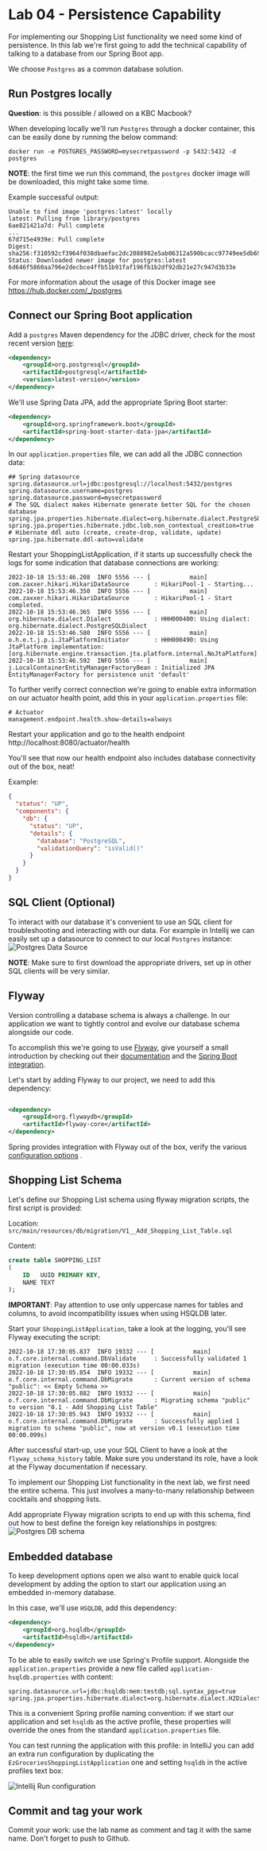 # Lab 04 - Persistence Capability
For implementing our Shopping List functionality we need some kind of persistence. In this lab we're first going to add
the technical capability of talking to a database from our Spring Boot app.

We choose ``Postgres`` as a common database solution.

## Run Postgres locally

**Question**: is this possible / allowed on a KBC Macbook?

When developing locally we'll run ``Postgres`` through a docker container, this can be easily done by running the below
command:

``docker run -e POSTGRES_PASSWORD=mysecretpassword -p 5432:5432 -d postgres``

**NOTE**: the first time we run this command, the ``postgres`` docker image will be downloaded, this might take some
time.

Example successful output:

```
Unable to find image 'postgres:latest' locally
latest: Pulling from library/postgres
6ae821421a7d: Pull complete
...
67d715e4939e: Pull complete
Digest: sha256:f310592cf3964f038dbaefac2dc2088982e5ab06312a590bcacc97749ee5db69
Status: Downloaded newer image for postgres:latest
6d646f5860aa796e2decbce4ffb51b91faf196fb1b2df92db21e27c947d3b33e
```

For more information about the usage of this Docker image see https://hub.docker.com/_/postgres

## Connect our Spring Boot application

Add a ``postgres`` Maven dependency for the JDBC driver, check for the most recent
version [here](https://mvnrepository.com/artifact/org.postgresql/postgresql):

```xml
<dependency>
    <groupId>org.postgresql</groupId>
    <artifactId>postgresql</artifactId>
    <version>latest-version</version>
</dependency>
```

We'll use Spring Data JPA, add the appropriate Spring Boot starter:

```xml
<dependency>
    <groupId>org.springframework.boot</groupId>
    <artifactId>spring-boot-starter-data-jpa</artifactId>
</dependency>
```

In our ``application.properties`` file, we can add all the JDBC connection data:

```properties
## Spring datasource
spring.datasource.url=jdbc:postgresql://localhost:5432/postgres
spring.datasource.username=postgres
spring.datasource.password=mysecretpassword
# The SQL dialect makes Hibernate generate better SQL for the chosen database
spring.jpa.properties.hibernate.dialect=org.hibernate.dialect.PostgreSQLDialect
spring.jpa.properties.hibernate.jdbc.lob.non_contextual_creation=true
# Hibernate ddl auto (create, create-drop, validate, update)
spring.jpa.hibernate.ddl-auto=validate
```

Restart your ShoppingListApplication, if it starts up successfully check the logs for some indication that database
connections are working:

```
2022-10-18 15:53:46.208  INFO 5556 --- [           main] com.zaxxer.hikari.HikariDataSource       : HikariPool-1 - Starting...
2022-10-18 15:53:46.350  INFO 5556 --- [           main] com.zaxxer.hikari.HikariDataSource       : HikariPool-1 - Start completed.
2022-10-18 15:53:46.365  INFO 5556 --- [           main] org.hibernate.dialect.Dialect            : HHH000400: Using dialect: org.hibernate.dialect.PostgreSQLDialect
2022-10-18 15:53:46.580  INFO 5556 --- [           main] o.h.e.t.j.p.i.JtaPlatformInitiator       : HHH000490: Using JtaPlatform implementation: [org.hibernate.engine.transaction.jta.platform.internal.NoJtaPlatform]
2022-10-18 15:53:46.592  INFO 5556 --- [           main] j.LocalContainerEntityManagerFactoryBean : Initialized JPA EntityManagerFactory for persistence unit 'default'
```

To further verify correct connection we're going to enable extra information on our actuator health point, add this in
your ``application.properties`` file:

```properties
# Actuator
management.endpoint.health.show-details=always
```

Restart your application and go to the health endpoint http://localhost:8080/actuator/health

You'll see that now our health endpoint also includes database connectivity out of the box, neat!

Example:

```json
{
  "status": "UP",
  "components": {
    "db": {
      "status": "UP",
      "details": {
        "database": "PostgreSQL",
        "validationQuery": "isValid()"
      }
    }
  }
}
```

## SQL Client (Optional)

To interact with our database it's convenient to use an SQL client for troubleshooting and interacting with our data.
For example in Intellij we can easily set up a datasource to connect to our local ``Postgres`` instance:
![Postgres Data Source](lab-04-data-source.png)

**NOTE**: Make sure to first download the appropriate drivers, set up in other SQL clients will be very similar.

## Flyway

Version controlling a database schema is always a challenge. In our application we want to tightly control and evolve
our database schema alongside our code.

To accomplish this we're going to use [Flyway](https://flywaydb.org/), give yourself a small introduction by checking
out their [documentation](https://flywaydb.org/documentation/) and
the [Spring Boot integration](https://flywaydb.org/documentation/usage/plugins/springboot).

Let's start by adding Flyway to our project, we need to add this dependency:

```xml

<dependency>
    <groupId>org.flywaydb</groupId>
    <artifactId>flyway-core</artifactId>
</dependency>
```

Spring provides integration with Flyway out of the box, verify the
various [configuration options](https://docs.spring.io/spring-boot/docs/current/reference/html/howto.html#howto.data-initialization.migration-tool)
.

## Shopping List Schema

Let's define our Shopping List schema using flyway migration scripts, the first script is provided:

Location: ``src/main/resources/db/migration/V1__Add_Shopping_List_Table.sql``

Content:

```sql
create table SHOPPING_LIST
(
    ID   UUID PRIMARY KEY,
    NAME TEXT
);
```

**IMPORTANT**: Pay attention to use only uppercase names for tables and columns, to avoid incompatibility issues when
using HSQLDB later.

Start your ``ShoppingListApplication``, take a look at the logging, you'll see Flyway executing the script:

```
2022-10-18 17:30:05.837  INFO 19332 --- [           main] o.f.core.internal.command.DbValidate     : Successfully validated 1 migration (execution time 00:00.033s)
2022-10-18 17:30:05.854  INFO 19332 --- [           main] o.f.core.internal.command.DbMigrate      : Current version of schema "public": << Empty Schema >>
2022-10-18 17:30:05.882  INFO 19332 --- [           main] o.f.core.internal.command.DbMigrate      : Migrating schema "public" to version "0.1 - Add Shopping List Table"
2022-10-18 17:30:05.943  INFO 19332 --- [           main] o.f.core.internal.command.DbMigrate      : Successfully applied 1 migration to schema "public", now at version v0.1 (execution time 00:00.099s)
```

After successful start-up, use your SQL Client to have a look at the ``flyway_schema_history`` table. Make sure you
understand its role, have a look at the Flyway documentation if necessary.

To implement our Shopping List functionality in the next lab, we first need the entire schema. This just involves a
many-to-many relationship between cocktails and shopping lists.

Add appropriate Flyway migration scripts to end up with this schema, find out how to best define the foreign key
relationships in postgres:
![Postgres DB schema](lab-04-shopping-list-schema.png)

## Embedded database

To keep development options open we also want to enable quick local development by adding the option to start our
application using an embedded in-memory database.

In this case, we'll use ``HSQLDB``, add this dependency:

```xml
<dependency>
    <groupId>org.hsqldb</groupId>
    <artifactId>hsqldb</artifactId>
</dependency>
```

To be able to easily switch we use Spring's Profile support. Alongside the ``application.properties`` provide a new file
called ``application-hsqldb.properties`` with content:

```properties
spring.datasource.url=jdbc:hsqldb:mem:testdb;sql.syntax_pgs=true
spring.jpa.properties.hibernate.dialect=org.hibernate.dialect.H2Dialect
```

This is a convenient Spring profile naming convention: if we start our application and set ``hsqldb`` as the active
profile, these properties will override the ones from the standard ``application.properties`` file.

You can test running the application with this profile: in IntelliJ you can add an extra run configuration by
duplicating the ``EzGroceriesShoppingListApplication`` one and setting ``hsqldb`` in the active profiles text box:

![Intellij Run configuration](lab-04-Intellij-run-configuration.png)

## Commit and tag your work

Commit your work: use the lab name as comment and tag it with the same name. Don't forget to push to Github.
